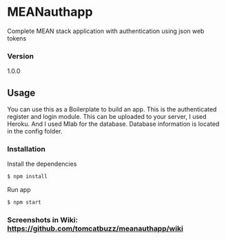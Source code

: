 # MEANauthapp

Complete MEAN stack application with authentication using json web tokens

### Version
1.0.0

## Usage
You can use this as a Boilerplate to build an app. This is the authenticated register
and login module. 
This can be uploaded to your server, I used Heroku. And I used Mlab for the database.
Database information is located in the config folder.

### Installation

Install the dependencies

```sh
$ npm install
```
Run app

```sh
$ npm start
```

### Screenshots in Wiki: https://github.com/tomcatbuzz/meanauthapp/wiki

